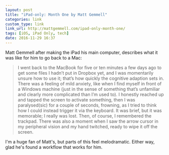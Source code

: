```yaml
---
layout: post
title: "iPad-only: Month One by Matt Gemmell"
categories: link
custom_type: link
link_url: http://mattgemmell.com/ipad-only-month-one/
tags: [iOS, iPad Only, tech]
date: 2016-11-29 16:37
---
```

Matt Gemmell after making the iPad his main computer, describes what it was like for him to go back to a Mac:

> I went back to the MacBook for five or ten minutes a few days ago to get some files I hadn’t put in Dropbox yet, and I was momentarily unsure how to use it; that’s how quickly the cognitive adaption sets in. There was a feeling of mild anxiety, like when I find myself in front of a Windows machine (just in the sense of something that’s unfamiliar and clearly more complicated than I’m used to). I honestly reached up and tapped the screen to activate something, then I was paralysed(sic) for a couple of seconds, frowning, as I tried to think how I could instead trigger it via the keyboard. It was brief, but it was memorable; I really was lost. Then, of course, I remembered the trackpad. There was also a moment when I saw the arrow cursor in my peripheral vision and my hand twitched, ready to wipe it off the screen.

I'm a huge fan of Matt's, but parts of this feel melodramatic. Either way, glad he's found a workflow that works for him.
